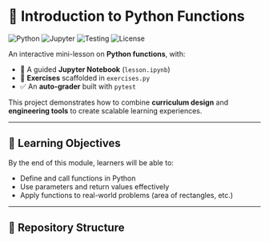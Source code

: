 # 📘 Introduction to Python Functions

![Python](https://img.shields.io/badge/Python-3.9%2B-blue)
![Jupyter](https://img.shields.io/badge/Notebook-Jupyter-orange)
![Testing](https://img.shields.io/badge/Auto--Grading-pytest-green)
![License](https://img.shields.io/badge/License-MIT-lightgrey)

An interactive mini-lesson on **Python functions**, with:
- 📒 A guided **Jupyter Notebook** (`lesson.ipynb`)
- 📝 **Exercises** scaffolded in `exercises.py`
- ✅ An **auto-grader** built with `pytest`

This project demonstrates how to combine **curriculum design** and **engineering tools** to create scalable learning experiences.

---

## 🎯 Learning Objectives
By the end of this module, learners will be able to:
- Define and call functions in Python  
- Use parameters and return values effectively  
- Apply functions to real-world problems (area of rectangles, etc.)  

---

## 📂 Repository Structure


